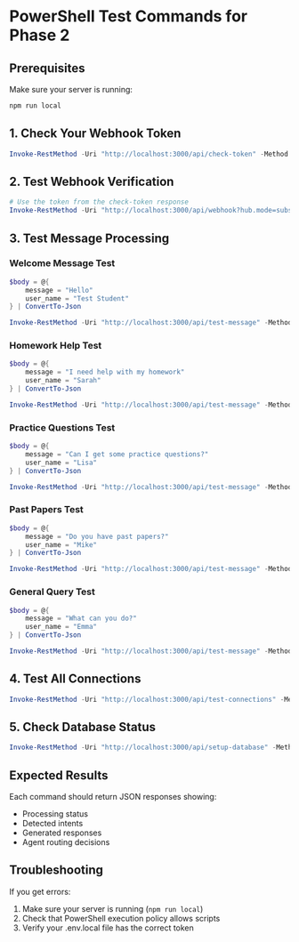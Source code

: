 # PowerShell Test Commands for Phase 2

## Prerequisites
Make sure your server is running:
```powershell
npm run local
```

## 1. Check Your Webhook Token
```powershell
Invoke-RestMethod -Uri "http://localhost:3000/api/check-token" -Method GET
```

## 2. Test Webhook Verification
```powershell
# Use the token from the check-token response
Invoke-RestMethod -Uri "http://localhost:3000/api/webhook?hub.mode=subscribe&hub.verify_token=whatsapp-ai-tutor-webhook-verify-2025-a7b9c3e1f5d8&hub.challenge=test123" -Method GET
```

## 3. Test Message Processing

### Welcome Message Test
```powershell
$body = @{
    message = "Hello"
    user_name = "Test Student"
} | ConvertTo-Json

Invoke-RestMethod -Uri "http://localhost:3000/api/test-message" -Method POST -Body $body -ContentType "application/json"
```

### Homework Help Test
```powershell
$body = @{
    message = "I need help with my homework"
    user_name = "Sarah"
} | ConvertTo-Json

Invoke-RestMethod -Uri "http://localhost:3000/api/test-message" -Method POST -Body $body -ContentType "application/json"
```

### Practice Questions Test
```powershell
$body = @{
    message = "Can I get some practice questions?"
    user_name = "Lisa"
} | ConvertTo-Json

Invoke-RestMethod -Uri "http://localhost:3000/api/test-message" -Method POST -Body $body -ContentType "application/json"
```

### Past Papers Test
```powershell
$body = @{
    message = "Do you have past papers?"
    user_name = "Mike"
} | ConvertTo-Json

Invoke-RestMethod -Uri "http://localhost:3000/api/test-message" -Method POST -Body $body -ContentType "application/json"
```

### General Query Test
```powershell
$body = @{
    message = "What can you do?"
    user_name = "Emma"
} | ConvertTo-Json

Invoke-RestMethod -Uri "http://localhost:3000/api/test-message" -Method POST -Body $body -ContentType "application/json"
```

## 4. Test All Connections
```powershell
Invoke-RestMethod -Uri "http://localhost:3000/api/test-connections" -Method GET
```

## 5. Check Database Status
```powershell
Invoke-RestMethod -Uri "http://localhost:3000/api/setup-database" -Method GET
```

## Expected Results

Each command should return JSON responses showing:
- Processing status
- Detected intents
- Generated responses
- Agent routing decisions

## Troubleshooting

If you get errors:
1. Make sure your server is running (`npm run local`)
2. Check that PowerShell execution policy allows scripts
3. Verify your .env.local file has the correct token